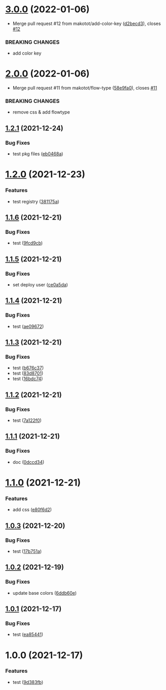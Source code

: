 # [3.0.0](https://github.com/makotot/design-tokens-package-playground/compare/v2.0.0...v3.0.0) (2022-01-06)


* Merge pull request #12 from makotot/add-color-key ([d2becd3](https://github.com/makotot/design-tokens-package-playground/commit/d2becd3e55e4846439f331a8a18d71894693d457)), closes [#12](https://github.com/makotot/design-tokens-package-playground/issues/12)


### BREAKING CHANGES

* add color key

# [2.0.0](https://github.com/makotot/design-tokens-package-playground/compare/v1.2.1...v2.0.0) (2022-01-06)


* Merge pull request #11 from makotot/flow-type ([58e9fa0](https://github.com/makotot/design-tokens-package-playground/commit/58e9fa03bac5e38e9f0161d0ab25f91e426f66ff)), closes [#11](https://github.com/makotot/design-tokens-package-playground/issues/11)


### BREAKING CHANGES

* remove css & add flowtype

## [1.2.1](https://github.com/makotot/design-tokens-package-playground/compare/v1.2.0...v1.2.1) (2021-12-24)


### Bug Fixes

* test pkg files ([eb0468a](https://github.com/makotot/design-tokens-package-playground/commit/eb0468a10a1276578e97bfc30c9a643341bb7e29))

# [1.2.0](https://github.com/makotot/design-tokens-package-playground/compare/v1.1.6...v1.2.0) (2021-12-23)


### Features

* test registry ([381175a](https://github.com/makotot/design-tokens-package-playground/commit/381175aadc71fd1e579d69273ea1aa60ae07db95))

## [1.1.6](https://github.com/makotot/design-tokens-package-playground/compare/v1.1.5...v1.1.6) (2021-12-21)


### Bug Fixes

* test ([9fcd9cb](https://github.com/makotot/design-tokens-package-playground/commit/9fcd9cbe2bd1bbab89eb6796de46162f165c97c6))

## [1.1.5](https://github.com/makotot/design-tokens-package-playground/compare/v1.1.4...v1.1.5) (2021-12-21)


### Bug Fixes

* set deploy user ([ce0a5da](https://github.com/makotot/design-tokens-package-playground/commit/ce0a5da2522ac34294f269a32e4526d62e5d496a))

## [1.1.4](https://github.com/makotot/design-tokens-package-playground/compare/v1.1.3...v1.1.4) (2021-12-21)


### Bug Fixes

* test ([ae09672](https://github.com/makotot/design-tokens-package-playground/commit/ae096724177ffcaadd2d422a54dec6f82b85b443))

## [1.1.3](https://github.com/makotot/design-tokens-package-playground/compare/v1.1.2...v1.1.3) (2021-12-21)


### Bug Fixes

* test ([b676c37](https://github.com/makotot/design-tokens-package-playground/commit/b676c37c1159ced6d996bcf0b8d45aa89098d22a))
* test ([83d8701](https://github.com/makotot/design-tokens-package-playground/commit/83d8701e3aa6ad2bc4f81a0da971ba244d29f200))
* test ([16bdc74](https://github.com/makotot/design-tokens-package-playground/commit/16bdc746abe3051854c3de41ca8e0ad5089c14b7))

## [1.1.2](https://github.com/makotot/design-tokens-package-playground/compare/v1.1.1...v1.1.2) (2021-12-21)


### Bug Fixes

* test ([7a122f0](https://github.com/makotot/design-tokens-package-playground/commit/7a122f00ba41aaebafa77160900debb4247e642a))

## [1.1.1](https://github.com/makotot/design-tokens-package-playground/compare/v1.1.0...v1.1.1) (2021-12-21)


### Bug Fixes

* doc ([0dccd34](https://github.com/makotot/design-tokens-package-playground/commit/0dccd346ba03f265ce48e3e78f0b90d0882d99eb))

# [1.1.0](https://github.com/makotot/design-tokens-package-playground/compare/v1.0.3...v1.1.0) (2021-12-21)


### Features

* add css ([e80f6d2](https://github.com/makotot/design-tokens-package-playground/commit/e80f6d2247e6ad2436158eb0db11329afe9a1379))

## [1.0.3](https://github.com/makotot/design-tokens-package-playground/compare/v1.0.2...v1.0.3) (2021-12-20)


### Bug Fixes

* test ([17b751a](https://github.com/makotot/design-tokens-package-playground/commit/17b751abe37f0b7622a89664e2e1966341175aaf))

## [1.0.2](https://github.com/makotot/design-tokens-package-playground/compare/v1.0.1...v1.0.2) (2021-12-19)


### Bug Fixes

* update base colors ([6ddb60e](https://github.com/makotot/design-tokens-package-playground/commit/6ddb60e256f09afb4aefb5d1717a58d06ed2285e))

## [1.0.1](https://github.com/makotot/design-tokens-package-playground/compare/v1.0.0...v1.0.1) (2021-12-17)


### Bug Fixes

* test ([ea85441](https://github.com/makotot/design-tokens-package-playground/commit/ea854410e1d2c352530691a16ab6869c856f0184))

# 1.0.0 (2021-12-17)


### Features

* test ([9d383fb](https://github.com/makotot/design-tokens-package-playground/commit/9d383fb371fcf41e9a9b288964164fb5c48ea983))
